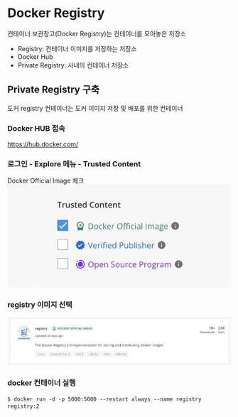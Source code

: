 # Docker Registry

컨테이너 보관창고(Docker Registry)는 컨테이너를 모아놓은 저장소
* Registry: 컨테이너 이미지를 저장하는 저장소
* Docker Hub
* Private Registry: 사내의 컨테이너 저장소

## Private Registry 구축
도커 registry 컨테이너는 도커 이미지 저장 및 배포를 위한 컨테이너

### Docker HUB 접속 <br>
https://hub.docker.com/
    

### 로그인 - Explore 메뉴 - Trusted Content <br>
Docker Official Image 체크
![](img/docker19.png)

### registry 이미지 선택
![](img/docker20.png)

### docker 컨테이너 실행
```
$ docker run -d -p 5000:5000 --restart always --name registry registry:2
```

